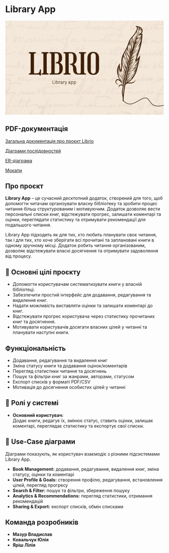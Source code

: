# Library App

![Book Management](images/IMG_6126.PNG)

## PDF-документація

[Загальна документація про проєкт Librio](Librio.pdf)

[Діаграми послідовностей](Діаграми-послідовностей.pdf)

[ER-діаграма](ER-діаграма.pdf)

[Мокапи](Мокапи.pdf)

## Про проєкт

**Library App** – це сучасний десктопний додаток, створений для того, щоб допомогти читачам організувати власну бібліотеку та зробити процес читання більш структурованим і мотивуючим. Додаток дозволяє вести персональні списки книг, відстежувати прогрес, залишати коментарі та оцінки, переглядати статистику та отримувати рекомендації для подальшого читання.

Library App підходить як для тих, хто любить планувати своє читання, так і для тих, хто хоче зберігати всі прочитані та заплановані книги в одному зручному місці. 
Додаток робить читання організованим, дозволяє відстежувати власні досягнення та отримувати задоволення від процесу.


## 🎯 Основні цілі проєкту

- Допомогти користувачам систематизувати книги у власній бібліотеці.  
- Забезпечити простий інтерфейс для додавання, редагування та видалення книг.  
- Надати можливість виставляти оцінки та залишати коментарі до книг.  
- Відстежувати прогрес користувача через статистику прочитаних книг та досягнення.  
- Мотивувати користувачів досягати власних цілей у читанні та планувати наступні книги.  


## Функціональність

- Додавання, редагування та видалення книг
- Зміна статусу книги та додавання оцінок/коментарів
- Перегляд статистики читання та досягнень
- Пошук та фільтри книг за жанрами, авторами, статусом
- Експорт списків у форматі PDF/CSV
- Мотивація до досягнення особистих цілей у читанні


## 👤 Ролі у системі

- **Основний користувач:**  
  Додає книги, редагує їх, змінює статус, ставить оцінки, залишає коментарі, переглядає статистику та експортує свої списки.  


## 📝 Use-Case діаграми

Діаграми показують, як користувач взаємодіє з різними підсистемами Library App.  
- **Book Management:** додавання, редагування, видалення книг, зміна статусу, оцінки та коментарі  
- **User Profile & Goals:** створення профілю, редагування, встановлення цілей, перегляд прогресу  
- **Search & Filter:** пошук та фільтри, збереження пошуку  
- **Analytics & Recommendations:** перегляд статистики, отримання рекомендацій  
- **Sharing & Export:** експорт списків, обмін списками  


## Команда розробників

- **Мазур Владислав** 
- **Ковальчук Юлія** 
- **Яріш Лілія**
  



